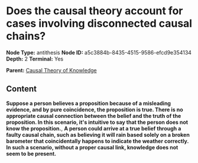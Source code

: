 # Does the causal theory account for cases involving disconnected causal chains?

**Node Type:** antithesis
**Node ID:** a5c3884b-8435-4515-9586-efcd9e354134
**Depth:** 2
**Terminal:** Yes

**Parent:** [Causal Theory of Knowledge](causal-theory-of-knowledge.md)

## Content

**Suppose a person believes a proposition because of a misleading evidence, and by pure coincidence, the proposition is true. There is no appropriate causal connection between the belief and the truth of the proposition. In this scenario, it's intuitive to say that the person does not know the proposition.**, **A person could arrive at a true belief through a faulty causal chain, such as believing it will rain based solely on a broken barometer that coincidentally happens to indicate the weather correctly. In such a scenario, without a proper causal link, knowledge does not seem to be present.**
